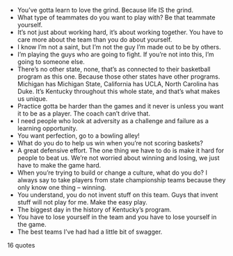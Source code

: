  - You’ve gotta learn to love the grind. Because life IS the grind.
 - What type of teammates do you want to play with? Be that teammate yourself.
 - It’s not just about working hard, it’s about working together. You have to care more about the team than you do about yourself.
 - I know I’m not a saint, but I’m not the guy I’m made out to be by others.
 - I’m playing the guys who are going to fight. If you’re not into this, I’m going to someone else.
 - There’s no other state, none, that’s as connected to their basketball program as this one. Because those other states have other programs. Michigan has Michigan State, California has UCLA, North Carolina has Duke. It’s Kentucky throughout this whole state, and that’s what makes us unique.
 - Practice gotta be harder than the games and it never is unless you want it to be as a player. The coach can’t drive that.
 - I need people who look at adversity as a challenge and failure as a learning opportunity.
 - You want perfection, go to a bowling alley!
 - What do you do to help us win when you’re not scoring baskets?
 - A great defensive effort. The one thing we have to do is make it hard for people to beat us. We’re not worried about winning and losing, we just have to make the game hard.
 - When you’re trying to build or change a culture, what do you do? I always say to take players from state championship teams because they only know one thing – winning.
 - You understand, you do not invent stuff on this team. Guys that invent stuff will not play for me. Make the easy play.
 - The biggest day in the history of Kentucky’s program.
 - You have to lose yourself in the team and you have to lose yourself in the game.
 - The best teams I’ve had had a little bit of swagger.

16 quotes